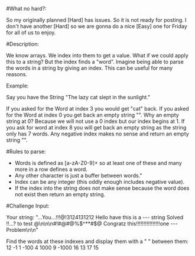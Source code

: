 #What no hard?:

So my originally planned [Hard] has issues. So it is not ready for posting. I don't have another [Hard] so we are gonna do a nice [Easy] one for Friday for all of us to enjoy.

#Description:

We know arrays. We index into them to get a value. What if we could apply this to a string? But the index finds a "word". Imagine being able to parse the words in a string by giving an index. This can be useful for many reasons.


Example: 

Say you have the String "The lazy cat slept in the sunlight."

If you asked for the Word at index 3 you would get "cat" back. If you asked for the Word at index 0 you get back an empty string "". Why an empty string at 0? Because we will not use a 0 index but our index begins at 1. If you ask for word at index 8 you will get back an empty string as the string only has 7 words. Any negative index makes no sense and return an empty string "".

#Rules to parse:

* Words is defined as [a-zA-Z0-9]+ so at least one of these and many more in a row defines a word.
* Any other character is just a buffer between words."
* Index can be any integer (this oddly enough includes negative value). 
* If the index into the string does not make sense because the word does not exist then return an empty string.

#Challenge Input:

Your string:
      "...You...!!!@!3124131212 Hello have this is a --- string   Solved !!...?  to test @\n\n\n#!#@#@%$^**#$@  Congratz this!!!!!!!!!!!!!!!!one ---Problem\n\n"


Find the words at these indexes and display them with a " " between them: 12 -1 1 -100 4 1000 9 -1000 16 13 17 15

